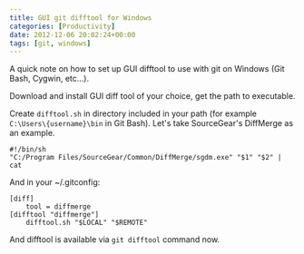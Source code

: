 ```yaml
---
title: GUI git difftool for Windows
categories: [Productivity]
date: 2012-12-06 20:02:24+00:00
tags: [git, windows]
---
```


A quick note on how to set up GUI difftool to use with git on Windows (Git
Bash, Cygwin, etc...).

Download and install GUI diff tool of your choice, get the path to executable.

Create `difftool.sh` in directory included in your path (for example
`C:\Users\{username}\bin` in Git Bash). Let's take SourceGear's DiffMerge as an
example.

    #!/bin/sh
    "C:/Program Files/SourceGear/Common/DiffMerge/sgdm.exe" "$1" "$2" | cat

And in your ~/.gitconfig:

    [diff]
        tool = diffmerge
    [difftool "diffmerge"]
        difftool.sh "$LOCAL" "$REMOTE"

And difftool is available via `git difftool` command now.
